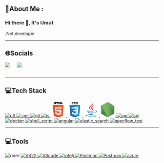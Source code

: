 
## 💫About Me :

### Hi there 👋, It's **Umut**

.Net developer
<hr/>

## 🌐Socials

[<img  width="40"  src="https://unpkg.com/simple-icons@v7/icons/linkedin.svg"  align="left" >][linkedin]
[<img  width="40" src="https://unpkg.com/simple-icons@v7/icons/stackoverflow.svg"  align="left" />][stackoverflow]


[linkedin]: https://www.linkedin.com/in/mustafa-umut-ulupinar-b11796207/
[stackoverflow]: https://stackoverflow.com/users/18692770/esprnzjk
<br/>
<br/>
<hr/>

## 💻Tech Stack

<p align="left">

<a href="https://docs.microsoft.com/en-us/dotnet/csharp/" target="_blank" rel="noreferrer"> <img src="https://raw.githubusercontent.com/jmnote/z-icons/master/svg/csharp.svg" alt="c#" width="50" height="50"/> </a>
<a href="https://docs.microsoft.com/en-us/dotnet/" target="_blank" rel="noreferrer"> <img src="https://upload.wikimedia.org/wikipedia/commons/thumb/7/7d/Microsoft_.NET_logo.svg/32px-Microsoft_.NET_logo.svg.png" alt=".net" width="50" height="50"/> </a>
<a href="https://git-scm.com/" target="_blank" rel="noreferrer"> <img src="https://www.vectorlogo.zone/logos/git-scm/git-scm-icon.svg" alt="git" width="40" height="40"/> </a>
<a href="https://www.javascript.com/" target="_blank" rel="noreferrer"> <img src="https://raw.githubusercontent.com/jmnote/z-icons/master/svg/javascript.svg" alt="js" width="40" height="40"/> </a>
<a href="https://www.html5.com" target="_blank" rel="noreferrer"> <img src="https://raw.githubusercontent.com/github/explore/80688e429a7d4ef2fca1e82350fe8e3517d3494d/topics/html/html.png" alt="HTML" width="50" height="50"/> </a>
<a href="https://www.css3.com" target="_blank" rel="noreferrer"> <img src="https://raw.githubusercontent.com/github/explore/80688e429a7d4ef2fca1e82350fe8e3517d3494d/topics/css/css.png" alt="CSS" width="50" height="50"/> </a>
<a href="https://www.java.com" target="_blank" rel="noreferrer"> <img src="https://raw.githubusercontent.com/devicons/devicon/master/icons/java/java-original.svg" alt="java" width="50" height="50"/> </a>
<a href="https://www.nodejs.com" target="_blank" rel="noreferrer"> <img src="https://raw.githubusercontent.com/github/explore/80688e429a7d4ef2fca1e82350fe8e3517d3494d/topics/nodejs/nodejs.png" alt="Nodejs" width="50" height="50"/> </a>
<a href="https://www.api.com" target="_blank" rel="noreferrer"> <img src="https://encrypted-tbn0.gstatic.com/images?q=tbn:ANd9GcQFpswKqlwex1UtYOHT6cWIVsJ3dQfEg__lFQ&usqp=CAU" alt="api" width="50" height="50"/> </a>
<a href="https://www.api.com" target="_blank" rel="noreferrer"> <img src="https://encrypted-tbn0.gstatic.com/images?q=tbn:ANd9GcS3m3cQd-M2Gq5QXSik9qJSHGDBW3MvBoWFyA&usqp=CAU" alt="sql" width="50" height="50"/> </a>
<a href="https://www.docker.com/" target="_blank" rel="noreferrer"> <img src="https://www.yusufsezer.com.tr/dosyalar/2019/05/docker.png" alt="docker" width="50" height="50"/> </a>
<a href="https://www.shellscript.sh/" target="_blank" rel="noreferrer"> <img src="https://upload.wikimedia.org/wikipedia/commons/thumb/2/20/Bash_Logo_black_and_white_icon_only.svg/300px-Bash_Logo_black_and_white_icon_only.svg.png" alt="shell_script" width="50" height="50"/> </a>
<a href="https://angular.io/" target="_blank" rel="noreferrer"> <img src="https://logowik.com/content/uploads/images/179_angular.jpg" alt="angular" width="50" height="50"/> </a>
<a href="https://www.elastic.co/" target="_blank" rel="noreferrer"> <img src="https://cdn-images-1.medium.com/v2/resize:fit:892/0*z8J5m1pG2W_Hf90t.png" alt="elastic_search" width="50" height="50"/> </a>
<a href="https://specflow.orga/" target="_blank" rel="noreferrer"> <img src="https://specflow.org/wp-content/uploads/2021/05/logo-png-1.png" alt="specflow_test" width="50" height="50"/> </a>
</p>
<hr/>

## 💻Tools

<p align="left >
<a href="https://www.jetbrains.com/rider/" target="_blank" rel="noreferrer"> <img src="https://upload.wikimedia.org/wikipedia/commons/thumb/6/6e/JetBrains_Rider_Icon.svg/512px-JetBrains_Rider_Icon.svg.png" alt="rider" width="40" height="40"/> </a>
<a href="https://visualstudio.microsoft.com/vs/" target="_blank" rel="noreferrer"> <img src="https://upload.wikimedia.org/wikipedia/commons/thumb/5/59/Visual_Studio_Icon_2019.svg/640px-Visual_Studio_Icon_2019.svg.png" alt="VS22" width="40" height="40"/> </a>
<a href="https://www.vscode.com" target="_blank" rel="noreferrer"> <img src="https://media.githubusercontent.com/media/microsoft/vscode-docs/main/images/logo-stable.png" alt="VScode" width="40" height="40"/> </a>
<a href="https://www.jetbrains.com/idea/" target="_blank" rel="noreferrer"> <img src="https://encrypted-tbn0.gstatic.com/images?q=tbn:ANd9GcQak-N8W03mK25slV1lwM80i0y1obRPPJOaLA&usqp=CAU" alt="intelj" width="80" height="40"/> </a>
<a href="https://www.postman.com" target="_blank" rel="noreferrer"> <img src="https://www.semihduran.com/wp-content/uploads/2020/12/postman.jpg" alt="Postman" width="60" height="40"/> </a>
<a href="https://swagger.io/" target="_blank" rel="noreferrer"> <img src="https://avatars.githubusercontent.com/u/7658037?s=200&v=4" alt="Postman" width="60" height="40"/> </a>
<a href="https://azure.microsoft.com/en-us/" target="_blank" rel="noreferrer"> <img src="https://zeevector.com/wp-content/uploads/Azure-Logo-PNG.png" alt="azure" width="50" height="50"/> </a>
</p>
